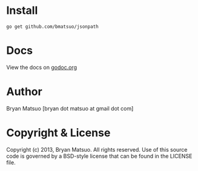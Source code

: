 [godoc.org]: http://go.pkgdoc.org/github.com/bmatsuo/go-jsontree/jsonpath/ "godoc.org"

Install
=======

    go get github.com/bmatsuo/jsonpath

Docs
====

View the docs on [godoc.org][]

Author
======

Bryan Matsuo [bryan dot matsuo at gmail dot com]

Copyright & License
===================

Copyright (c) 2013, Bryan Matsuo.
All rights reserved.
Use of this source code is governed by a BSD-style license that can be
found in the LICENSE file.
